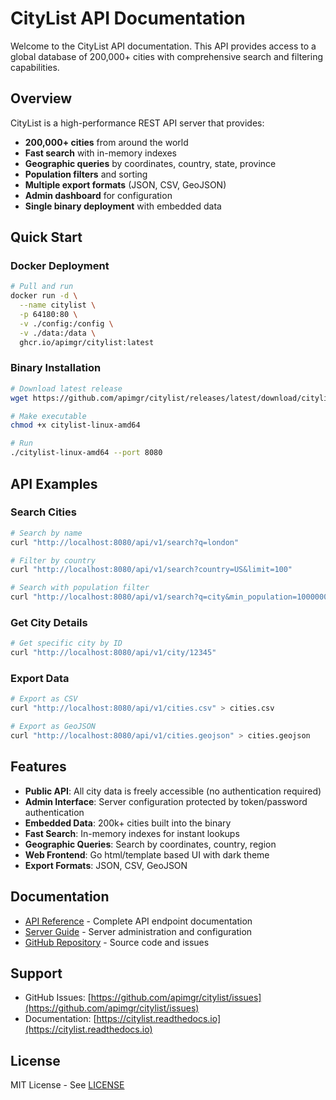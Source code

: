 # CityList API Documentation

Welcome to the CityList API documentation. This API provides access to a global database of 200,000+ cities with comprehensive search and filtering capabilities.

## Overview

CityList is a high-performance REST API server that provides:

- **200,000+ cities** from around the world
- **Fast search** with in-memory indexes
- **Geographic queries** by coordinates, country, state, province
- **Population filters** and sorting
- **Multiple export formats** (JSON, CSV, GeoJSON)
- **Admin dashboard** for configuration
- **Single binary deployment** with embedded data

## Quick Start

### Docker Deployment

```bash
# Pull and run
docker run -d \
  --name citylist \
  -p 64180:80 \
  -v ./config:/config \
  -v ./data:/data \
  ghcr.io/apimgr/citylist:latest
```

### Binary Installation

```bash
# Download latest release
wget https://github.com/apimgr/citylist/releases/latest/download/citylist-linux-amd64

# Make executable
chmod +x citylist-linux-amd64

# Run
./citylist-linux-amd64 --port 8080
```

## API Examples

### Search Cities

```bash
# Search by name
curl "http://localhost:8080/api/v1/search?q=london"

# Filter by country
curl "http://localhost:8080/api/v1/search?country=US&limit=100"

# Search with population filter
curl "http://localhost:8080/api/v1/search?q=city&min_population=1000000"
```

### Get City Details

```bash
# Get specific city by ID
curl "http://localhost:8080/api/v1/city/12345"
```

### Export Data

```bash
# Export as CSV
curl "http://localhost:8080/api/v1/cities.csv" > cities.csv

# Export as GeoJSON
curl "http://localhost:8080/api/v1/cities.geojson" > cities.geojson
```

## Features

- **Public API**: All city data is freely accessible (no authentication required)
- **Admin Interface**: Server configuration protected by token/password authentication
- **Embedded Data**: 200k+ cities built into the binary
- **Fast Search**: In-memory indexes for instant lookups
- **Geographic Queries**: Search by coordinates, country, region
- **Web Frontend**: Go html/template based UI with dark theme
- **Export Formats**: JSON, CSV, GeoJSON

## Documentation

- [API Reference](API.md) - Complete API endpoint documentation
- [Server Guide](SERVER.md) - Server administration and configuration
- [GitHub Repository](https://github.com/apimgr/citylist) - Source code and issues

## Support

- GitHub Issues: [https://github.com/apimgr/citylist/issues](https://github.com/apimgr/citylist/issues)
- Documentation: [https://citylist.readthedocs.io](https://citylist.readthedocs.io)

## License

MIT License - See [LICENSE](https://github.com/apimgr/citylist/blob/main/LICENSE.md)
